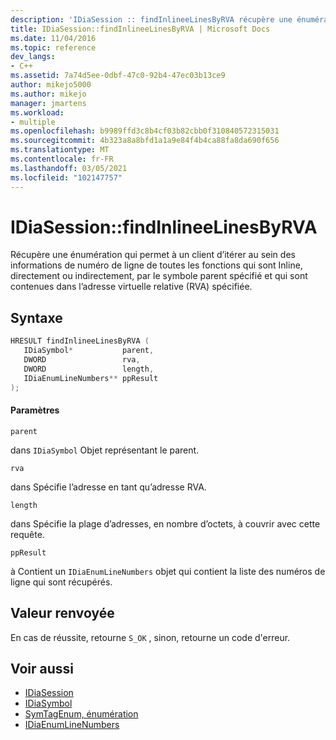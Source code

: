 ```yaml
---
description: 'IDiaSession :: findInlineeLinesByRVA récupère une énumération qui permet à un client d’itérer au sein des informations de numéro de ligne de toutes les fonctions qui sont Inline, directement ou indirectement, par le symbole parent spécifié et qui sont contenues dans l’adresse virtuelle relative (RVA) spécifiée.'
title: IDiaSession::findInlineeLinesByRVA | Microsoft Docs
ms.date: 11/04/2016
ms.topic: reference
dev_langs:
- C++
ms.assetid: 7a74d5ee-0dbf-47c0-92b4-47ec03b13ce9
author: mikejo5000
ms.author: mikejo
manager: jmartens
ms.workload:
- multiple
ms.openlocfilehash: b9989ffd3c8b4cf03b82cbb0f310840572315031
ms.sourcegitcommit: 4b323a8a8bfd1a1a9e84f4b4ca88fa8da690f656
ms.translationtype: MT
ms.contentlocale: fr-FR
ms.lasthandoff: 03/05/2021
ms.locfileid: "102147757"
---
```

# <a name="idiasessionfindinlineelinesbyrva"></a>IDiaSession::findInlineeLinesByRVA
Récupère une énumération qui permet à un client d’itérer au sein des informations de numéro de ligne de toutes les fonctions qui sont Inline, directement ou indirectement, par le symbole parent spécifié et qui sont contenues dans l’adresse virtuelle relative (RVA) spécifiée.

## <a name="syntax"></a>Syntaxe

```C++
HRESULT findInlineeLinesByRVA ( 
   IDiaSymbol*           parent,
   DWORD                 rva,
   DWORD                 length,
   IDiaEnumLineNumbers** ppResult
);
```

#### <a name="parameters"></a>Paramètres
 `parent`

dans `IDiaSymbol` Objet représentant le parent.

 `rva`

dans Spécifie l’adresse en tant qu’adresse RVA.

 `length`

dans Spécifie la plage d’adresses, en nombre d’octets, à couvrir avec cette requête.

 `ppResult`

à Contient un `IDiaEnumLineNumbers` objet qui contient la liste des numéros de ligne qui sont récupérés.

## <a name="return-value"></a>Valeur renvoyée
 En cas de réussite, retourne `S_OK` , sinon, retourne un code d'erreur.

## <a name="see-also"></a>Voir aussi
- [IDiaSession](../../debugger/debug-interface-access/idiasession.md)
- [IDiaSymbol](../../debugger/debug-interface-access/idiasymbol.md)
- [SymTagEnum, énumération](../../debugger/debug-interface-access/symtagenum.md)
- [IDiaEnumLineNumbers](../../debugger/debug-interface-access/idiaenumlinenumbers.md)
